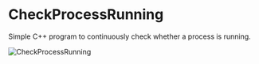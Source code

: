 # CheckProcessRunning
Simple C++ program to continuously check whether a process is running.

![CheckProcessRunning](https://github.com/Tetrapak0/CheckProcessRunning/assets/112382253/52b0b84a-1963-49e8-81e8-84f322135446)

